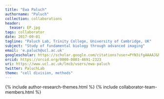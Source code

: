 ```yaml
---
title: "Ewa Paluch"
authorname: "Paluch"
collection: collaborations
header:
  teaser: EP.jpg
tags: collaborator
date: 2017-09-01
tagline: "Paluch Lab, Trinity College, University of Cambridge, UK"
subject: "Study of fundamental biology through advanced imaging"
email: 'e.paluch@ucl.ac.uk'
googlescholar: https://scholar.google.com/citations?user=PYN3ifgAAAAJ&hl=en
orcid: https://orcid.org/0000-0003-4691-2323
uri: https://www.ucl.ac.uk/lmcb/users/ewa-paluch
twitter: PaluchLab
theme: "cell division, methods"
---
```

<p align= "justify">

{% include author-research-themes.html %}
{% include collaborator-team-members.html %}

